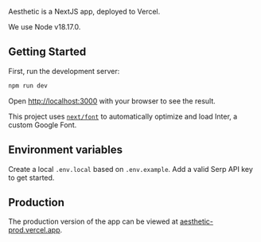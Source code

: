 Aesthetic is a NextJS app, deployed to Vercel.

We use Node v18.17.0.

## Getting Started

First, run the development server:

```bash
npm run dev
```

Open [http://localhost:3000](http://localhost:3000) with your browser to see the result.

This project uses [`next/font`](https://nextjs.org/docs/basic-features/font-optimization) to automatically optimize and load Inter, a custom Google Font.

## Environment variables

Create a local `.env.local` based on `.env.example`. Add a valid Serp API key to get started.

## Production

The production version of the app can be viewed at [aesthetic-prod.vercel.app](https://aesthetic-prod.vercel.app/).
